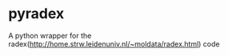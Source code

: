 pyradex
=======

A python wrapper for the radex(http://home.strw.leidenuniv.nl/~moldata/radex.html) code 